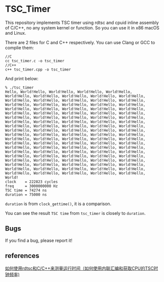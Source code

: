 # TSC_Timer
This repository implements TSC timer using rdtsc and cpuid inline assembly of C/C++, no any system kernel or function. So you can use it in x86 macOS and Linux.

There are 2 files for C and C++ respectively. You can use Clang or GCC to complie them:

```
//C
cc tsc_timer.c -o tsc_timer
//C++
c++ tsc_timer.cpp -o tsc_timer
```

And print below:

```
% ./tsc_timer
Hello, World!Hello, World!Hello, World!Hello, World!Hello, World!Hello, World!Hello, World!Hello, World!Hello, World!Hello, World!Hello, World!Hello, World!Hello, World!Hello, World!Hello, World!Hello, World!Hello, World!Hello, World!Hello, World!Hello, World!Hello, World!Hello, World!Hello, World!Hello, World!Hello, World!Hello, World!Hello, World!Hello, World!Hello, World!Hello, World!Hello, World!Hello, World!Hello, World!Hello, World!Hello, World!Hello, World!Hello, World!Hello, World!Hello, World!Hello, World!Hello, World!Hello, World!Hello, World!Hello, World!Hello, World!Hello, World!Hello, World!Hello, World!Hello, World!Hello, World!Hello, World!Hello, World!Hello, World!Hello, World!Hello, World!Hello, World!Hello, World!Hello, World!Hello, World!Hello, World!Hello, World!Hello, World!Hello, World!Hello, World!Hello, World!Hello, World!Hello, World!Hello, World!Hello, World!Hello, World!Hello, World!Hello, World!Hello, World!Hello, World!Hello, World!Hello, World!Hello, World!Hello, World!Hello, World!Hello, World!Hello, World!Hello, World!Hello, World!Hello, World!Hello, World!Hello, World!Hello, World!Hello, World!Hello, World!Hello, World!Hello, World!Hello, World!Hello, World!Hello, World!Hello, World!Hello, World!Hello, World!Hello, World!Hello, World!Hello, World!
clock    = 222823 cycles
freq     = 3000000000 Hz
TSC time = 74274 ns
duration = 75000 ns
```

`duration` is from `clock_gettime()`, it is a comparison.

You can see the result `TSC time` from `tsc_timer` is closely to `duration`.


## Bugs
If you find a bug, please report it!
## references
[如何使用rdtsc和C/C++来测量运行时间（如何使用内联汇编和获取CPU的TSC时钟频率)](https://blog.csdn.net/qq_33919450/article/details/137979409)
